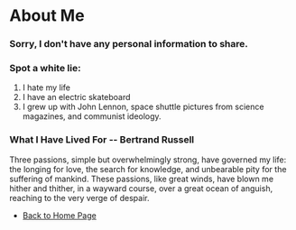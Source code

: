 # About Me

### Sorry, I don't have any personal information to share.

### Spot a white lie:

1. I hate my life
2. I have an electric skateboard
3. I grew up with John Lennon, space shuttle pictures from science magazines, and communist ideology.


### What I Have Lived For -- Bertrand Russell

Three passions, simple but overwhelmingly strong, have governed my life: the longing for love, the search for knowledge, and unbearable pity for the suffering of mankind. These passions, like great winds, have blown me hither and thither, in a wayward course, over a great ocean of anguish, reaching to the very verge of despair.


- [Back to Home Page](index.md)

